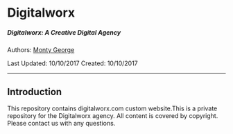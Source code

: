 # Digitalworx
##### Digitalworx: A Creative Digital Agency

Authors: [Monty George](mailto:monty@digitlworx.com)

Last Updated: 10/10/2017 Created: 10/10/2017

---

## Introduction

This repository contains digitalworx.com custom website.This is a private repository for the Digitalworx agency. All content is covered by copyright. Please contact us with any questions.


